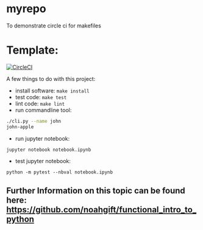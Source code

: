 # myrepo
To demonstrate circle ci for makefiles 

# Template:
[![CircleCI](https://circleci.com/gh/kgayathrii83/myrepo/tree/circleci-project-setup.svg?style=svg)](https://circleci.com/gh/kgayathrii83/myrepo/tree/circleci-project-setup)

A few things to do with this project:

* install software: ```make install```
* test code: ```make test```
* lint code: ```make lint```
* run commandline tool:  

```bash
./cli.py --name john 
john-apple
```

* run jupyter notebook:

```
jupyter notebook notebook.ipynb
```

* test jupyter notebook:

```
python -m pytest --nbval notebook.ipynb
```

## Further Information on this topic can be found here:  https://github.com/noahgift/functional_intro_to_python